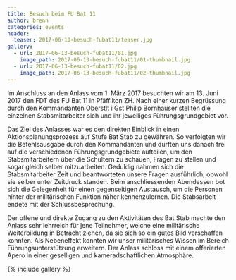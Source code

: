 ```yaml
---
title: Besuch beim FU Bat 11
author: brenn
categories: events
header:
  teaser: 2017-06-13-besuch-fubat11/teaser.jpg
gallery:
  - url: 2017-06-13-besuch-fubat11/01.jpg
    image_path: 2017-06-13-besuch-fubat11/01-thumbnail.jpg
  - url: 2017-06-13-besuch-fubat11/02.jpg
    image_path: 2017-06-13-besuch-fubat11/02-thumbnail.jpg
---
```


Im Anschluss an den Anlass vom 1. M&auml;rz 2017 besuchten wir am 13. Juni 2017
den FDT des FU Bat 11 in Pf&auml;ffikon ZH. Nach einer kurzen Begr&uuml;ssung
durch den Kommandanten Oberstlt i Gst Philip Bornhauser stellten die einzelnen
Stabsmitarbeiter sich und ihr jeweiliges F&uuml;hrungsgrundgebiet vor.

Das Ziel des Anlasses war es den direkten Einblick in einen
Aktionsplanungsprozess auf Stufe Bat Stab zu gew&auml;hren. So verfolgten wir
die Befehlsausgabe durch den Kommandanten und durften uns danach frei auf die
verschiedenen F&uuml;hrungsgrundgebiete aufteilen, um den Stabsmitarbeitern
&uuml;ber die Schultern zu schauen, Fragen zu stellen und sogar gleich selber
mitzuarbeiten. Geduldig nahmen sich die Stabsmitarbeiter Zeit und beantworteten
unsere Fragen ausf&uuml;hrlich, obwohl sie selber unter Zeitdruck standen. Beim
anschliessenden Abendessen bot sich die Gelegenheit für einen gegenseitigen
Austausch, um die Personen hinter der milit&auml;rischen Funktion n&auml;her
kennenzulernen. Die Stabsarbeit endete mit der Schlussbesprechung.

Der offene und direkte Zugang zu den Aktivit&auml;ten des Bat Stab machte den
Anlass sehr lehrreich für jene Teilnehmer, welche eine milit&auml;rische
Weiterbildung in Betracht ziehen, da sie sich so ein gutes Bild verschaffen
konnten. Als Nebeneffekt konnten wir unser milit&auml;risches Wissen im Bereich
F&uuml;hrungsunterst&uuml;tzung erweitern. Der Anlass schloss mit einem
offerierten Apero in einer geselligen und kameradschaftlichen Atmosph&auml;re.

{% include gallery %}

